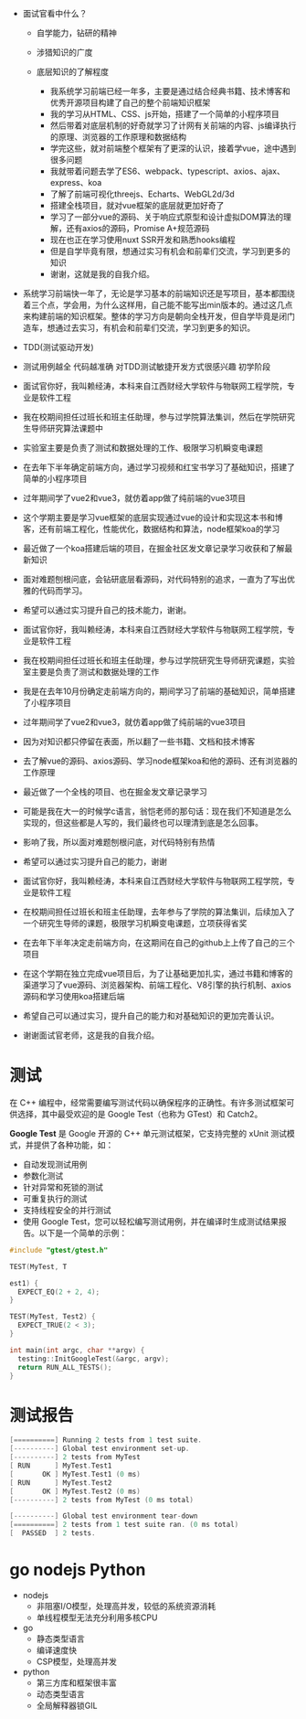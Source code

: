 - 面试官看中什么？
  - 自学能力，钻研的精神
  - 涉猎知识的广度
  - 底层知识的了解程度


    - 我系统学习前端已经一年多，主要是通过结合经典书籍、技术博客和优秀开源项目构建了自己的整个前端知识框架
    - 我的学习从HTML、CSS、js开始，搭建了一个简单的小程序项目
    - 然后带着对底层机制的好奇就学习了计网有关前端的内容、js编译执行的原理、浏览器的工作原理和数据结构
    - 学完这些，就对前端整个框架有了更深的认识，接着学vue，途中遇到很多问题
    - 我就带着问题去学了ES6、webpack、typescript、axios、ajax、express、koa
    - 了解了前端可视化threejs、Echarts、WebGL2d/3d
    - 搭建全栈项目，就对vue框架的底层就更加好奇了
    - 学习了一部分vue的源码、关于响应式原型和设计虚拟DOM算法的理解，还有axios的源码，Promise A+规范源码
    - 现在也正在学习使用nuxt SSR开发和熟悉hooks编程
    - 但是自学毕竟有限，想通过实习有机会和前辈们交流，学习到更多的知识
    - 谢谢，这就是我的自我介绍。

- 系统学习前端快一年了，无论是学习基本的前端知识还是写项目，基本都围绕着三个点，学会用，为什么这样用，自己能不能写出min版本的。通过这几点来构建前端的知识框架。整体的学习方向是朝向全栈开发，但自学毕竟是闭门造车，想通过去实习，有机会和前辈们交流，学习到更多的知识。

- TDD(测试驱动开发)
- 测试用例越全 代码越准确 对TDD测试敏捷开发方式很感兴趣 初学阶段

- 面试官你好，我叫赖经涛，本科来自江西财经大学软件与物联网工程学院，专业是软件工程
- 我在校期间担任过班长和班主任助理，参与过学院算法集训，然后在学院研究生导师研究算法课题中
- 实验室主要是负责了测试和数据处理的工作、极限学习机瞬变电课题
- 在去年下半年确定前端方向，通过学习视频和红宝书学习了基础知识，搭建了简单的小程序项目
- 过年期间学了vue2和vue3，就仿着app做了纯前端的vue3项目
- 这个学期主要是学习vue框架的底层实现通过vue的设计和实现这本书和博客，还有前端工程化，性能优化，数据结构和算法，node框架koa的学习
- 最近做了一个koa搭建后端的项目，在掘金社区发文章记录学习收获和了解最新知识
- 面对难题刨根问底，会钻研底层看源码，对代码特别的追求，一直为了写出优雅的代码而学习。
- 希望可以通过实习提升自己的技术能力，谢谢。



- 面试官你好，我叫赖经涛，本科来自江西财经大学软件与物联网工程学院，专业是软件工程
- 我在校期间担任过班长和班主任助理，参与过学院研究生导师研究课题，实验室主要是负责了测试和数据处理的工作
- 我是在去年10月份确定走前端方向的，期间学习了前端的基础知识，简单搭建了小程序项目
- 过年期间学了vue2和vue3，就仿着app做了纯前端的vue3项目
- 因为对知识都只停留在表面，所以翻了一些书籍、文档和技术博客
- 去了解vue的源码、axios源码、学习node框架koa和他的源码、还有浏览器的工作原理
- 最近做了一个全栈的项目、也在掘金发文章记录学习
- 可能是我在大一的时候学c语言，翁恺老师的那句话：现在我们不知道是怎么实现的，但这些都是人写的，我们最终也可以理清到底是怎么回事。
- 影响了我，所以面对难题刨根问底，对代码特别有热情
- 希望可以通过实习提升自己的能力，谢谢



- 面试官你好，我叫赖经涛，本科来自江西财经大学软件与物联网工程学院，专业是软件工程
- 在校期间担任过班长和班主任助理，去年参与了学院的算法集训，后续加入了一个研究生导师的课题，极限学习机瞬变电课题，立项获得省奖
- 在去年下半年决定走前端方向，在这期间在自己的github上上传了自己的三个项目
- 在这个学期在独立完成vue项目后，为了让基础更加扎实，通过书籍和博客的渠道学习了vue源码、浏览器架构、前端工程化、V8引擎的执行机制、axios源码和学习使用koa搭建后端
- 希望自己可以通过实习，提升自己的能力和对基础知识的更加完善认识。
- 谢谢面试官老师，这是我的自我介绍。


# 测试
在 C++ 编程中，经常需要编写测试代码以确保程序的正确性。有许多测试框架可供选择，其中最受欢迎的是 Google Test（也称为 GTest）和 Catch2。

**Google Test** 是 Google 开源的 C++ 单元测试框架，它支持完整的 xUnit 测试模式，并提供了各种功能，如：

- 自动发现测试用例
- 参数化测试
- 针对异常和死锁的测试
- 可重复执行的测试
- 支持线程安全的并行测试
- 使用 Google Test，您可以轻松编写测试用例，并在编译时生成测试结果报告。以下是一个简单的示例：

```c++
#include "gtest/gtest.h"

TEST(MyTest, T

est1) {
  EXPECT_EQ(2 + 2, 4);
}

TEST(MyTest, Test2) {
  EXPECT_TRUE(2 < 3);
}

int main(int argc, char **argv) {
  testing::InitGoogleTest(&argc, argv);
  return RUN_ALL_TESTS();
}

```
# 测试报告
```c++
[==========] Running 2 tests from 1 test suite.
[----------] Global test environment set-up.
[----------] 2 tests from MyTest
[ RUN      ] MyTest.Test1
[       OK ] MyTest.Test1 (0 ms)
[ RUN      ] MyTest.Test2
[       OK ] MyTest.Test2 (0 ms)
[----------] 2 tests from MyTest (0 ms total)

[----------] Global test environment tear-down
[==========] 2 tests from 1 test suite ran. (0 ms total)
[  PASSED  ] 2 tests.

```
# go nodejs Python
- nodejs
  - 非阻塞I/O模型，处理高并发，较低的系统资源消耗
  - 单线程模型无法充分利用多核CPU
- go
  - 静态类型语言
  - 编译速度快
  - CSP模型，处理高并发
- python
  - 第三方库和框架很丰富
  - 动态类型语言
  - 全局解释器锁GIL



